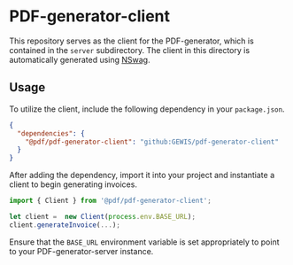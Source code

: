# PDF-generator-client

This repository serves as the client for the PDF-generator, which is contained in the `server` subdirectory. The client in this directory is automatically generated using [NSwag](https://github.com/RicoSuter/NSwag).

## Usage

To utilize the client, include the following dependency in your `package.json`.

```json
{
  "dependencies": {
    "@pdf/pdf-generator-client": "github:GEWIS/pdf-generator-client"
  }
}
```

After adding the dependency, import it into your project and instantiate a client to begin generating invoices.

```typescript
import { Client } from '@pdf/pdf-generator-client';

let client =  new Client(process.env.BASE_URL);
client.generateInvoice(...);
```

Ensure that the `BASE_URL` environment variable is set appropriately to point to your PDF-generator-server instance.
